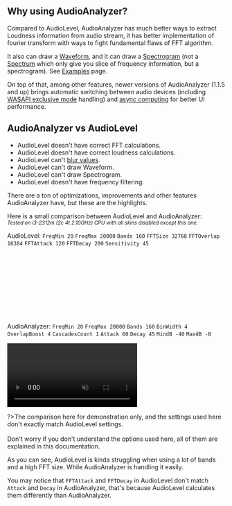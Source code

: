 ## Why using AudioAnalyzer?

Compared to AudioLevel, AudioAnalyzer has much better ways to extract Loudness information from audio stream, it has better implementation of fourier transform with ways to fight fundamental flaws of FFT algorithm.

It also can draw a [Waveform](/docs/examples/waveform.md), and it can draw a [Spectrogram](/docs/examples/spectrogram.md) (not a [Spectrum](/docs/examples/spectrum.md) which only give you slice of frequency information, but a spectrogram). See [Examples](/docs/examples/examples.md) page.

On top of that, among other features, newer versions of AudioAnalyzer (1.1.5 and up) brings automatic switching between audio devices (including [WASAPI exclusive mode](/docs/plugin-structure/parent?id=exclusive-mode) handling) and [async computing](/docs/plugin-structure/parent?id=threading) for better UI performance.

## AudioAnalyzer vs AudioLevel

- AudioLevel doesn't have correct FFT calculations.
- AudioLevel doesn't have correct loudness calculations.
- AudioLevel can't [blur values](/docs/handler-types/handler-types?id=uniformblur).
- AudioLevel can't draw Waveform.
- AudioLevel can't draw Spectrogram.
- AudioLevel doesn't have frequency filtering.

There are a ton of optimizations, improvements and other features AudioAnalyzer have, but these are the highlights.

Here is a small comparison between AudioLevel and AudioAnalyzer:<br/>
<small><i>Tested on i3-2312m (2c 4t 2.10GHz) CPU with all skins disabled except this one.</i></small>

AudioLevel: `FreqMin 20` `FreqMax 20000` `Bands 160` `FFTSize 32768` `FFTOverlap 16384` `FFTAttack 120` `FFTDecay 200` `Sensitivity 45`

<div style="height: 147px; overflow: hidden;"><video style="transform: translateY(-153px);" src="docs/examples/resources/al-vs-aa.mp4" autoplay loop muted title="Using AudioLevel"></video></div>

AudioAnalyzer: `FreqMin 20` `FreqMax 20000` `Bands 160` `BinWidth 4` `OverlapBoost 4` `CascadesCount 1` `Attack 60` `Decay 45` `MindB -40` `MaxdB -0`

<div style="height: 147px; overflow: hidden;"><video style="transform: translateY(-0px)" src="docs/examples/resources/al-vs-aa.mp4" autoplay loop muted title="Using AudioAnalyzer"></video></div>

?>The comparison here for demonstration only, and the settings used here don't exactly match AudioLevel settings.<br/><br/>Don't worry if you don't understand the options used here, all of them are explained in this documentation.

As you can see, AudioLevel is kinda struggling when using a lot of bands and a high FFT size. While AudioAnalyzer is handling it easily.

You may notice that `FFTAttack` and `FFTDecay` in AudioLevel don't match `Attack` and `Decay` in AudioAnalyzer, that's because AudioLevel calculates them differently than AudioAnalyzer.

